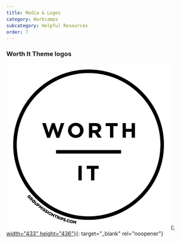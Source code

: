 ```yaml
---
title: Media & Logos
category: Workcamps
subcategory: Helpful Resources
order: 7
---
```


### Worth It Theme logos

[![](/uploads/gmt-worth-it-line.png){: width="433" height="436"}](https://groupcares-my.sharepoint.com/:f:/g/personal/admin_groupcares_org/Eg7CqGYRfXBHig0uCgBoh8YBI80Ibf3TfPSXk0jv-hVhpA?e=APSmJY){: target="_blank" rel="noopener"}
